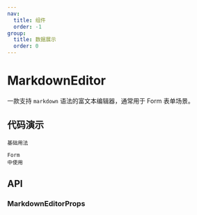 ```yaml
---
nav:
  title: 组件
  order: -1
group:
  title: 数据展示
  order: 0
---
```


# MarkdownEditor

一款支持 `markdown` 语法的富文本编辑器，通常用于 Form 表单场景。

## 代码演示

<code src="./demo/basic.tsx" description="支持 `HTML` 语法和 `markdown` 语法。">基础用法</code>

<code src="./demo/form.tsx" description="基于 `Form` 的用法同 `Input` 一样的使用体验。">Form 中使用</code>

## API

### MarkdownEditorProps

<API id="MarkdownEditor"></API>
